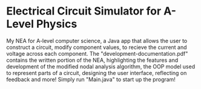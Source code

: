 # Electrical Circuit Simulator for A-Level Physics
My NEA for A-level computer science, a Java app that allows the user to construct a circuit, modify component values, to recieve the current and voltage across each component.
The "development-documentation.pdf" contains the written portion of the NEA, highlighting the features and development of the modified nodal analysis algorithm, the OOP model used to represent parts of a circuit, designing the user interface, reflecting on feedback and more!
Simply run "Main.java" to start up the program!
